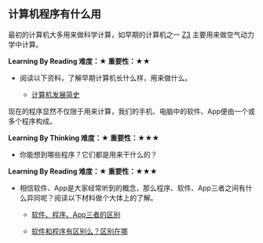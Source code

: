 ## 计算机程序有什么用

最初的计算机大多用来做科学计算，如早期的计算机之一
[Z3](https://en.wikipedia.org/wiki/Z3_(computer))
主要用来做空气动力学中计算。

**Learning By Reading 难度：★ 重要性：★★**

- 阅读以下资料，了解早期计算机长什么样，用来做什么。

  - [计算机发展简史](http://lao-qian.hxwk.org/2016/04/18/硅谷传奇：计算机发展简史-一-（附录）/)

现在的程序显然不仅限于用来计算，我们的手机、电脑中的软件、App便由一个或多个程序构成。

**Learning By Thinking 难度：★ 重要性：★★★**

- 你能想到哪些程序？它们都是用来干什么的？

**Learning By Reading 难度：★ 重要性：★★★**

- 相信软件、App是大家经常听到的概念，那么程序、软件、App三者之间有什么异同呢？阅读以下材料做个大体上的了解。

  - [软件、程序、App三者的区别](https://teamtreehouse.com/community/the-difference-between-application-program-software)

  - [软件和程序有区别么？区别在哪](https://www.guokr.com/question/544735/)
